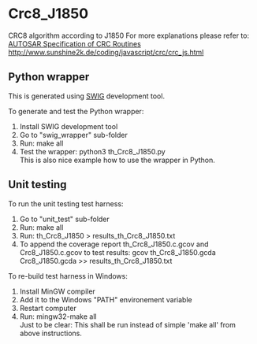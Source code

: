# Crc8_J1850
CRC8 algorithm according to J1850
For more explanations please refer to: <br>
	[AUTOSAR Specification of CRC Routines](https://www.autosar.org/fileadmin/standards/R22-11/CP/AUTOSAR_SWS_CRCLibrary.pdf) <br>
	http://www.sunshine2k.de/coding/javascript/crc/crc_js.html <br>

## Python wrapper
This is generated using [SWIG](https://www.swig.org)  development tool.

To generate and test the Python wrapper:
1. Install SWIG development tool
2. Go to "swig_wrapper" sub-folder
3. Run: make all
4. Test the wrapper: python3 th_Crc8_J1850.py<br>
   This is also nice example how to use the wrapper in Python.

## Unit testing
To run the unit testing test harness:
1. Go to "unit_test" sub-folder
2. Run: make all
2. Run: th_Crc8_J1850 > results_th_Crc8_J1850.txt
3. To append the coverage report th_Crc8_J1850.c.gcov and Crc8_J1850.c.gcov to test results: 
   gcov th_Crc8_J1850.gcda Crc8_J1850.gcda >> results_th_Crc8_J1850.txt

To re-build test harness in Windows:
1. Install MinGW compiler
2. Add it to the Windows "PATH" environement variable
3. Restart computer
4. Run: mingw32-make all<br>
   Just to be clear: This shall be run instead of simple 'make all' from above instructions. 
